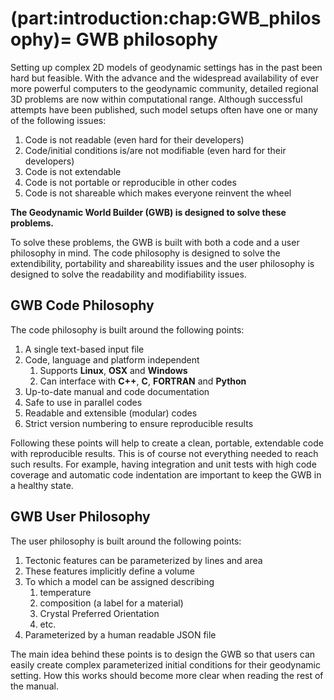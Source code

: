(part:introduction:chap:GWB_philosophy)=
GWB philosophy
==============

Setting up complex 2D models of geodynamic settings has in the past been hard but feasible. With the advance and the widespread availability of ever more powerful computers to the geodynamic community, detailed regional 3D problems are now within computational range. Although successful attempts have been published, such model setups often have one or many of the following issues:

1. Code is not readable (even hard for their developers)
2. Code/initial conditions is/are not modifiable (even hard for their developers)
3. Code is not extendable
4. Code is not portable or reproducible in other codes
5. Code is not shareable which makes everyone reinvent the wheel

**The Geodynamic World Builder (GWB) is designed to solve these problems.**


To solve these problems, the GWB is built with both a code and a user philosophy in mind. The code philosophy is designed to solve the extendibility, portability and shareability issues and the user philosophy is designed to solve the readability and modifiability issues.

## GWB Code Philosophy

The code philosophy is built around the following points:

1. A single text-based input file
2. Code, language and platform independent
   1. Supports **Linux**, **OSX** and **Windows**
   2. Can interface with **C++**, **C**, **FORTRAN** and **Python**
3. Up-to-date manual and code documentation
4. Safe to use in parallel codes
5. Readable and extensible (modular) codes
6. Strict version numbering to ensure reproducible results

Following these points will help to create a clean, portable, extendable code with reproducible results. This is of course not everything needed to reach such results. For example, having integration and unit tests with high code coverage and automatic code indentation are important to keep the GWB in a healthy state.

## GWB User Philosophy

The user philosophy is built around the following points:

1. Tectonic features can be parameterized by lines and area
2. These features implicitly define a volume 
3. To which a model can be assigned describing
   1. temperature
   2. composition (a label for a material)
   3. Crystal Preferred Orientation
   4. etc.
4. Parameterized by a human readable JSON file

The main idea behind these points is to design the GWB so that users can easily create complex parameterized initial conditions for their geodynamic setting. How this works should become more clear when reading the rest of the manual.
